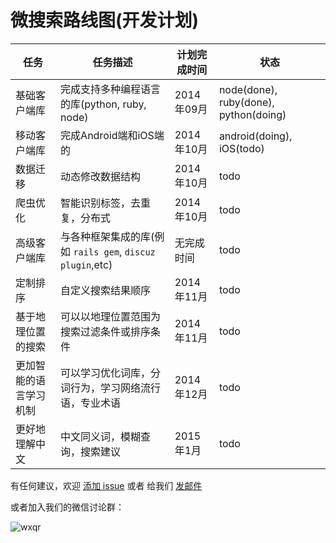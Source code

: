 微搜索路线图(开发计划)
=======

| 任务    | 任务描述    | 计划完成时间 | 状态 |
| ------ | ------ | ------------------------------------------------------ | ---- |
| 基础客户端库  | 完成支持多种编程语言的库(python, ruby, node) | 2014年09月 | node(done), ruby(done), python(doing) |
| 移动客户端库  | 完成Android端和iOS端的 | 2014年10月 | android(doing), iOS(todo) |
| 数据迁移 | 动态修改数据结构 | 2014年10月 | todo |
| 爬虫优化 | 智能识别标签，去重复，分布式 | 2014年10月 | todo |
| 高级客户端库 | 与各种框架集成的库(例如 `rails gem`, `discuz plugin`,etc) | 无完成时间 | todo |
| 定制排序 | 自定义搜索结果顺序 | 2014年11月 | todo |
| 基于地理位置的搜索 | 可以以地理位置范围为搜索过滤条件或排序条件 | 2014年11月 | todo |
| 更加智能的语言学习机制 | 可以学习优化词库，分词行为，学习网络流行语，专业术语 | 2014年12月 | todo |
| 更好地理解中文 | 中文同义词，模糊查询，搜索建议 | 2015年1月 | todo |

有任何建议，欢迎 [添加 issue](https://github.com/tinysou/roadmap/issues/new) 或者 给我们 [发邮件](mailto:support@tinysou.com)

或者加入我们的微信讨论群：

![wxqr](http://tinysou-cdn.b0.upaiyun.com/assets/images/qrcode_wx-c1f1d11b.png)
